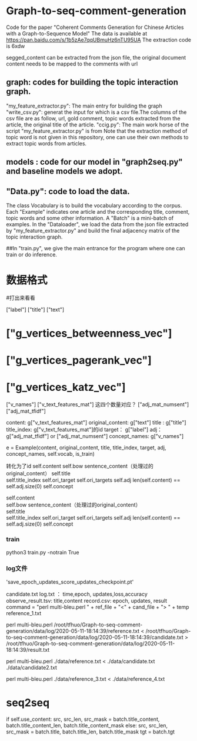 # Graph-to-seq-comment-generation
Code for the paper "Coherent Comments Generation for Chinese Articles with a Graph-to-Sequence Model"
The data is available at https://pan.baidu.com/s/1b5zAe7qqUBmuHz6nTU95UA The extraction code is 6xdw

segged_content can be extracted from the json file, the original document content needs to be mapped to the comments with url 

## graph: codes for building the topic interaction graph. 
"my_feature_extractor.py": The main entry for building the graph
"write_csv.py": generat the input for which is a csv file.The columns of the csv file are as follow, url, gold comment, topic words extracted from the article, the original title of the article. 
"ccig.py":  The main work horse of the script "my_feature_extractor.py" is from
Note that the extraction method of topic word is not given in this repository, one can use their own methods to extract topic words from articles.


## models : code for our model in "graph2seq.py" and baseline models we adopt.

## "Data.py": code to load the data. 
The class Vocabulary is to build the vocabulary according to the corpus. 
Each "Example" indicates one article and the corresponding title, comment, topic words and some other information. 
A "Batch" is a mini-batch of examples. 
In the "Dataloader", we load the data from the json file extracted by "my_feature_extractor.py" and build the final adjacency matrix of the topic interaction graph. 

##In "train.py", we give the main entrance for the program where one can train or do inference.


# 数据格式
#打出来看看

["label"]
["title"]
["text"]
#   ["g_vertices_betweenness_vec"]
#   ["g_vertices_pagerank_vec"]
#   ["g_vertices_katz_vec"]

["v_names"]
["v_text_features_mat"]     这四个数量对应？
["adj_mat_numsent"]
["adj_mat_tfidf"]



content:  g["v_text_features_mat"]
original_content:  g["text"]
title :   g["title"]
title_index:  g["v_text_features_mat"]的id
target：  g["label"]
adj：     g["adj_mat_tfidf"]    or    ["adj_mat_numsent"]
concept_names:   g["v_names"]  

e = Example(content, original_content, title, title_index, target, adj, concept_names, self.vocab, is_train)


转化为了id
self.content
self.bow      sentence_content（处理过的original_content）
self.title    
self.title_index
self.ori_target      self.ori_targets
self.adj     len(self.content) == self.adj.size(0)
self.concept 




self.content                                                  
self.bow      sentence_content（处理过的original_content）     
self.title    
self.title_index
self.ori_target      self.ori_targets
self.adj     len(self.content) == self.adj.size(0)
self.concept 





### train
python3 train.py  -notrain True


### log文件
'save_epoch_updates_score_updates_checkpoint.pt'

candidate.txt
log.txt   ： time,epoch, updates,loss,accuracy
observe_result.tsv:  title,content
record.csv: epoch, updates, result
command = "perl multi-bleu.perl " + ref_file + "<" + cand_file + "> " + temp
reference_1.txt




perl multi-bleu.perl /root/tfhuo/Graph-to-seq-comment-generation/data/log/2020-05-11-18:14:39/reference.txt <    /root/tfhuo/Graph-to-seq-comment-generation/data/log/2020-05-11-18:14:39/candidate.txt    >  /root/tfhuo/Graph-to-seq-comment-generation/data/log/2020-05-11-18:14:39/result.txt 

perl multi-bleu.perl ./data/reference.txt  <   ./data/candidate.txt ./data/candidate2.txt 

perl multi-bleu.perl  ./data/reference_3.txt < ./data/reference_4.txt




# seq2seq
if self.use_content:
    src, src_len, src_mask = batch.title_content, batch.title_content_len, batch.title_content_mask
else:
    src, src_len, src_mask = batch.title, batch.title_len, batch.title_mask
tgt = batch.tgt







